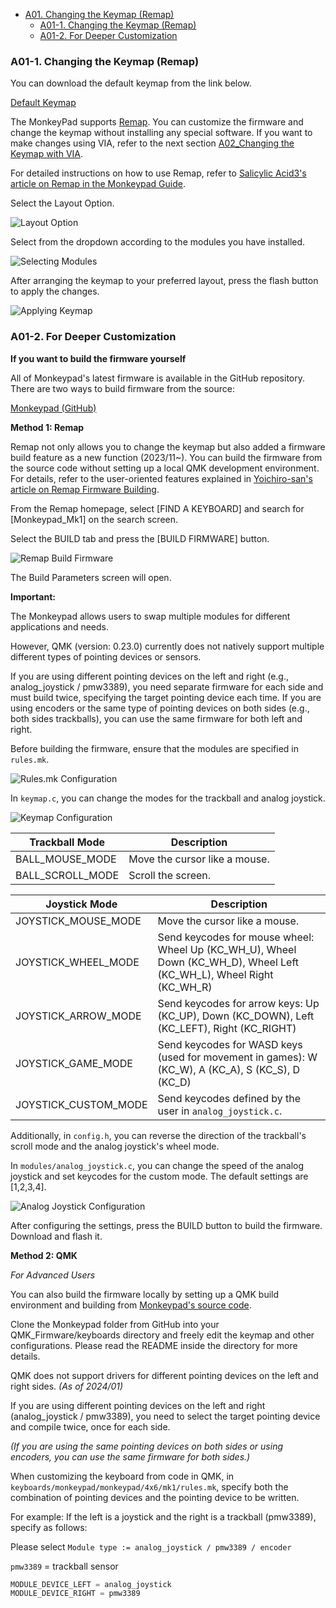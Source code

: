 <!-- ### Monkeypad Build Guide Top Page is here [English](01_build_guide.md)  -->

- [A01. Changing the Keymap (Remap)](A01_Changing_Keymap_Remap.md)
  - [A01-1. Changing the Keymap (Remap)](#A01-1-changing-the-keymap)
  - [A01-2. For Deeper Customization](#A01-2-for-deeper-customization)

### A01-1. Changing the Keymap (Remap)

You can download the default keymap from the link below.

[Default Keymap](../images/keymap_cheatsheet_monkeypad.pdf)

The MonkeyPad supports [Remap](https://salicylic-acid3.hatenablog.com/entry/remap-manual). You can customize the firmware and change the keymap without installing any special software. If you want to make changes using VIA, refer to the next section [A02_Changing the Keymap with VIA](A02_Changing_Keymap_VIA.md).

For detailed instructions on how to use Remap, refer to [Salicylic Acid3's article on Remap in the Monkeypad Guide](https://salicylic-acid3.hatenablog.com/entry/remap-manual).

Select the Layout Option.

![Layout Option](../images/A01/remap_01.jpg)

Select from the dropdown according to the modules you have installed.

![Selecting Modules](../images/A01/remap_02.jpg)

After arranging the keymap to your preferred layout, press the flash button to apply the changes.

![Applying Keymap](../images/A01/remap_03.jpg)

### A01-2. For Deeper Customization

**If you want to build the firmware yourself**

All of Monkeypad's latest firmware is available in the GitHub repository. There are two ways to build firmware from the source:

[Monkeypad (GitHub)](https://github.com/monkeypad/monkeypad/tree/main/qmk_firmware/keyboards/monkeypad/monkeypad)

**Method 1: Remap**

Remap not only allows you to change the keymap but also added a firmware build feature as a new function (2023/11~). You can build the firmware from the source code without setting up a local QMK development environment. For details, refer to the user-oriented features explained in [Yoichiro-san's article on Remap Firmware Building](https://www.eisbahn.jp/yoichiro/2023/11/remap_building_firmware.html#gsc.tab=0).

From the Remap homepage, select [FIND A KEYBOARD] and search for [Monkeypad_Mk1] on the search screen.

Select the BUILD tab and press the [BUILD FIRMWARE] button.

![Remap Build Firmware](../images/A01/remap_04.png)

The Build Parameters screen will open.

**Important:**

The Monkeypad allows users to swap multiple modules for different applications and needs.

However, QMK (version: 0.23.0) currently does not natively support multiple different types of pointing devices or sensors.

If you are using different pointing devices on the left and right (e.g., analog_joystick / pmw3389), you need separate firmware for each side and must build twice, specifying the target pointing device each time. If you are using encoders or the same type of pointing devices on both sides (e.g., both sides trackballs), you can use the same firmware for both left and right.

Before building the firmware, ensure that the modules are specified in `rules.mk`.

![Rules.mk Configuration](../images/A01/remap_05.png)

In `keymap.c`, you can change the modes for the trackball and analog joystick.

![Keymap Configuration](../images/A01/remap_06.png)

| Trackball Mode    | Description                                    |
|-------------------|------------------------------------------------|
| BALL_MOUSE_MODE   | Move the cursor like a mouse.                  |
| BALL_SCROLL_MODE  | Scroll the screen.                             |

| Joystick Mode        | Description                                                                                     |
|-----------------------|-------------------------------------------------------------------------------------------------|
| JOYSTICK_MOUSE_MODE   | Move the cursor like a mouse.                                                                   |
| JOYSTICK_WHEEL_MODE   | Send keycodes for mouse wheel: Wheel Up (KC_WH_U), Wheel Down (KC_WH_D), Wheel Left (KC_WH_L), Wheel Right (KC_WH_R) |
| JOYSTICK_ARROW_MODE   | Send keycodes for arrow keys: Up (KC_UP), Down (KC_DOWN), Left (KC_LEFT), Right (KC_RIGHT)     |
| JOYSTICK_GAME_MODE    | Send keycodes for WASD keys (used for movement in games): W (KC_W), A (KC_A), S (KC_S), D (KC_D) |
| JOYSTICK_CUSTOM_MODE  | Send keycodes defined by the user in `analog_joystick.c`.                                      |

Additionally, in `config.h`, you can reverse the direction of the trackball's scroll mode and the analog joystick's wheel mode.

In `modules/analog_joystick.c`, you can change the speed of the analog joystick and set keycodes for the custom mode. The default settings are [1,2,3,4].

![Analog Joystick Configuration](../images/A01/remap_07.png)

After configuring the settings, press the BUILD button to build the firmware. Download and flash it.

**Method 2: QMK**

*For Advanced Users*

You can also build the firmware locally by setting up a QMK build environment and building from [Monkeypad's source code](https://github.com/monkeypad/monkeypad/tree/main/qmk_firmware/keyboards/monkeypad/monkeypad).

Clone the Monkeypad folder from GitHub into your QMK_Firmware/keyboards directory and freely edit the keymap and other configurations. Please read the README inside the directory for more details.

QMK does not support drivers for different pointing devices on the left and right sides. *(As of 2024/01)*

If you are using different pointing devices on the left and right (analog_joystick / pmw3389), you need to select the target pointing device and compile twice, once for each side.

*(If you are using the same pointing devices on both sides or using encoders, you can use the same firmware for both sides.)*

When customizing the keyboard from code in QMK, in `keyboards/monkeypad/monkeypad/4x6/mk1/rules.mk`, specify both the combination of pointing devices and the pointing device to be written.

For example: If the left is a joystick and the right is a trackball (pmw3389), specify as follows:

Please select `Module type := analog_joystick / pmw3389 / encoder`

`pmw3389` = trackball sensor

```c
MODULE_DEVICE_LEFT = analog_joystick
MODULE_DEVICE_RIGHT = pmw3389
